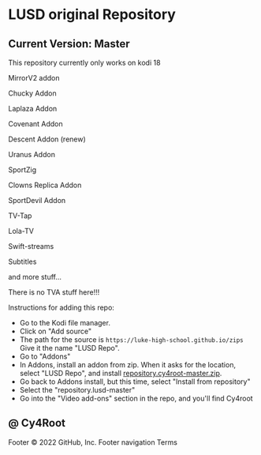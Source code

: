 # LUSD  original Repository 
## Current Version: Master

This repository currently only works on kodi 18



MirrorV2 addon

Chucky Addon

Laplaza Addon

Covenant Addon 

Descent Addon (renew)

Uranus Addon

SportZig

Clowns Replica Addon

SportDevil Addon

TV-Tap

Lola-TV

Swift-streams

Subtitles

and more stuff...

There is no TVA stuff here!!!

Instructions for adding this repo:

<p align="left">
  <ul>
    <li>Go to the Kodi file manager.</li>
    <li>Click on "Add source"</li>
    <li>The path for the source is <code>https://luke-high-school.github.io/zips</code> Give it the name "LUSD Repo".</li>
    <li>Go to "Addons"</li>
    <li>In Addons, install an addon from zip.  When it asks for the location, select "LUSD Repo", and install <a href="repository.lusd-master.zip">repository.cy4root-master.zip</a>.</li>
    <li>Go back to Addons install, but this time, select "Install from repository"</li>
    <li>Select the "repository.lusd-master"</li>
    <li>Go into the "Video add-ons" section in the repo, and you'll find Cy4root</li>
  </ul>
</p>

## @ Cy4Root











Footer
© 2022 GitHub, Inc.
Footer navigation
Terms
